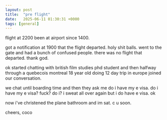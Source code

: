 ```yaml
---
layout: post
title:  "pre flight"
date:   2025-06-11 01:30:31 +0000
tags: [general]
---
```

flight at 2200 been at airport since 1400.

got a notification at 1900 that the flight departed. holy shit balls. went to the gate and had a bunch of confused people. there was no flight that departed. thank god.

ok started chatting with british film studies phd student and then halfway through a quebecois montreal 18 year old doing 12 day trip in europe joined our conversation. 

we chat until boarding time and then they ask me do i have my e visa. do i have my e visa? fuck? do i? i sweat all over again but i do have e visa. ok

now i've christened the plane bathroom and im sat. c u soon.

cheers,
coco